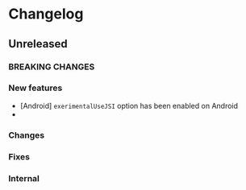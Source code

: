 # Changelog

## Unreleased

### BREAKING CHANGES

### New features

- [Android] `exerimentalUseJSI` option has been enabled on Android
-
### Changes

### Fixes

### Internal
